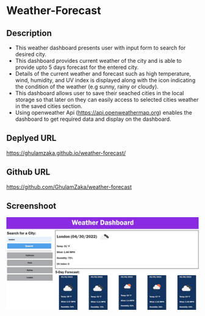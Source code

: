 # Weather-Forecast

## Description
- This weather dashboard presents user with input form to search for desired city. 
- This dashboard provides current weather of the city and is able to provide upto 5 days forecast for the entered city. 
- Details of the current weather and forecast such as high temperature, wind, humidity, and UV index is displayed along with the icon indicating the condition of the weather (e.g sunny, rainy or cloudy).
- This dashboard allows user to save their seached cities in the local storage so that later on they can easily access to selected cities weather in the saved cities section. 
- Using openweather Api (https://api.openweathermap.org) enables the dashboard to get required data and display on the dashboard. 



## Deplyed URL

https://ghulamzaka.github.io/weather-forecast/

## Github URL

https://github.com/GhulamZaka/weather-forecast


## Screenshoot

<img src="./assets/images/s.jpg">
